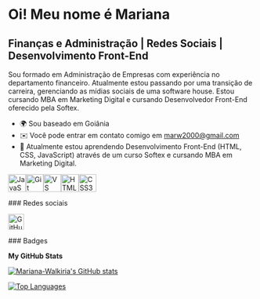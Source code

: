 Oi! [](https://user-images.githubusercontent.com/18350557/176309783-0785949b-9127-417c-8b55-ab5a4333674e.gif) Meu nome é Mariana
================================================================================================================================

Finanças e Administração | Redes Sociais | Desenvolvimento Front-End
---------------------------------------------------------------

Sou formado em Administração de Empresas com experiência no departamento financeiro. Atualmente estou passando por uma transição de carreira, gerenciando as mídias sociais de uma software house. Estou cursando MBA em Marketing Digital e cursando Desenvolvedor Front-End oferecido pela Softex.

* 🌍 Sou baseado em Goiânia
* ✉️ Você pode entrar em contato comigo em [marw2000@gmail.com](mailto:marw2000@gmail.com)
* 🧠 Atualmente estou aprendendo Desenvolvimento Front-End (HTML, CSS, JavaScript) através de um curso Softex e cursando MBA em Marketing Digital.

<p align="left">
<a href="https://developer.mozilla.org/en-US/docs/Web/JavaScript" target="_blank" rel="noreferrer"><img src="https://raw.githubusercontent.com/danielcranney/readme-generator/main/public/icons/skills/javascript-colored.svg" alt="JavaScript" title="JavaScript" width="36" height="36" /></a><a href="https://git-scm.com/" target="_blank" rel="noreferrer"><img src="https://raw.githubusercontent.com/danielcranney/readme-generator/main/public/icons/skills/git-colored.svg" alt="Git" title="Git" width="36" height="36" /></a><a href="https://code.visualstudio.com/" target="_blank" rel="noreferrer"><img src="https://raw.githubusercontent.com/danielcranney/readme-generator/main/public/icons/skills/visualstudiocode-colored.svg" alt="VS Code" title="VS Code" width="36" height="36" /></a><a href="https://developer.mozilla.org/en-US/docs/Glossary/HTML5" target="_blank" rel="noreferrer"><img src="https://raw.githubusercontent.com/danielcranney/readme-generator/main/public/icons/skills/html5-colored.svg" alt="HTML5" title="HTML5" width="36" height="36" /></a><a href="https://www.w3.org/TR/CSS/#css" target="_blank" rel="noreferrer"><img src="https://raw.githubusercontent.com/danielcranney/readme-generator/main/public/icons/skills/css3-colored.svg" alt="CSS3" title="CSS3" width="36" height="36" /></a>
</p>
### Redes sociais <p align="left"> <a href="https://www.github.com/https://github.com/Mariana-Walkiria" target="_blank" rel="noreferrer"> <Foto> <source media="(prefers-color-scheme: dark)" srcset="https://raw.githubusercontent.com/danielcranney/readme-generator/main/public/icons/socials/github-dark.svg" /> <source media="(prefers-color-scheme: light)" srcset="https://raw.githubusercontent.com/danielcranney/readme-generator/main/public/icons/socials/github.svg" /> <img src="https://raw.githubusercontent.com/danielcranney/readme-generator/main/public/icons/socials/github.svg" width="32" height="32" alt="GitHub" title="GitHub" /> </imagem> </a></p>
### Badges

<b>My GitHub Stats</b>

<a href="http://www.github.com/Mariana-Walkiria"><img src="https://github-readme-stats.vercel.app/api?username=Mariana-Walkiria&show_icons=true&hide=&count_private=true&title_color=000000&text_color=ffffff&icon_color=0891b2&bg_color=1c1917&hide_border=true&show_icons=true" alt="Mariana-Walkiria's GitHub stats" /></a>

<a href="https://github.com/Mariana-Walkiria" align="left"><img src="https://github-readme-stats.vercel.app/api/top-langs/?username=Mariana-Walkiria&langs_count=10&title_color=000000&text_color=ffffff&icon_color=0891b2&bg_color=1c1917&hide_border=true&locale=en&custom_title=Top%20%Languages" alt="Top Languages" /></a>

<!--
**Mariana-Walkiria/Mariana-Walkiria** is a ✨ _special_ ✨ repository because its `README.md` (this file) appears on your GitHub profile.

Here are some ideas to get you started:

- 🔭 I’m currently working on ...
- 🌱 I’m currently learning ...
- 👯 I’m looking to collaborate on ...
- 🤔 I’m looking for help with ...
- 💬 Ask me about ...
- 📫 How to reach me: ...
- 😄 Pronouns: ...
- ⚡ Fun fact: ...
-->
